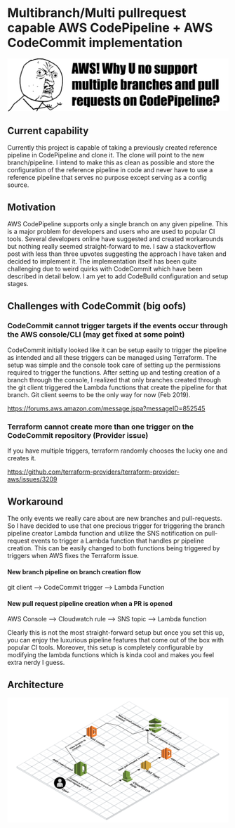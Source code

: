 # Multibranch/Multi pullrequest capable AWS CodePipeline + AWS CodeCommit implementation

![why u no](/docs/images/whyuno.jpg)

## Current capability

Currently this project is capable of taking a previously created reference pipeline in CodePipeline and clone it. The clone will point to the new branch/pipeline. I intend to make this as clean as possible and store the configuration of the reference pipeline in code and never have to use a reference pipeline that serves no purpose except serving as a config source.

## Motivation

AWS CodePipeline supports only a single branch on any given pipeline. This is a major problem for developers and users who are used to popular CI tools. Several developers online have suggested and created workarounds but nothing really seemed straight-forward to me. I saw a stackoverflow post with less than three upvotes suggesting the approach I have taken and decided to implement it. The implementation itself has been quite challenging due to weird quirks with CodeCommit which have been described in detail below. I am yet to add CodeBuild configuration and setup stages.

## Challenges with CodeCommit (big oofs)

### CodeCommit cannot trigger targets if the events occur through the AWS console/CLI (may get fixed at some point)

CodeCommit initially looked like it can be setup easily to trigger the pipeline as intended and all these triggers can be managed using Terraform. The setup was simple and the console took care of setting up the permissions required to trigger the functions. After setting up and testing creation of a branch through the console, I realized that only branches created through the git client triggered the Lambda functions that create the pipeline for that branch. Git client seems to be the only way for now (Feb 2019).

https://forums.aws.amazon.com/message.jspa?messageID=852545

### Terraform cannot create more than one trigger on the CodeCommit repository (Provider issue)

If you have multiple triggers, terraform randomly chooses the lucky one and creates it.

https://github.com/terraform-providers/terraform-provider-aws/issues/3209

## Workaround

The only events we really care about are new branches and pull-requests. So I have decided to use that one precious trigger for triggering the branch pipeline creator Lambda function and utilize the SNS notification on pull-request events to trigger a Lambda function that handles pr pipeline creation. This can be easily changed to both functions being triggered by triggers when AWS fixes the Terraform issue.

#### New branch pipeline on branch creation flow

git client --> CodeCommit trigger --> Lambda Function

#### New pull request pipeline creation when a PR is opened

AWS Console --> Cloudwatch rule --> SNS topic --> Lambda function

Clearly this is not the most straight-forward setup but once you set this up, you can enjoy the luxurious pipeline features that come out of the box with popular CI tools. Moreover, this setup is completely configurable by modifying the lambda functions which is kinda cool and makes you feel extra nerdy I guess.

## Architecture

![architecture](/docs/images/architecture.png)


